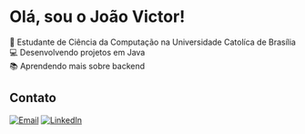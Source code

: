 # Olá, sou o João Victor!

🚀 Estudante de Ciência da Computação na Universidade Catolíca de Brasília  
💻 Desenvolvendo projetos em Java  
📚 Aprendendo mais sobre backend 

## Contato
[![Email](https://img.icons8.com/ios-filled/50/4fa6f7/email.png)](mailto:joaovictorooliveira812@gmail.com)  [![LinkedIn](https://img.icons8.com/ios-filled/50/4fa6f7/linkedin.png)](https://www.linkedin.com/in/joaovictorribeiro)
